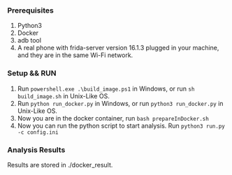### Prerequisites
1. Python3
2. Docker
3. adb tool
4. A real phone with frida-server version 16.1.3 plugged in your machine, and they are in the same Wi-Fi network.

### Setup && RUN
1. Run `powershell.exe .\build_image.ps1` in Windows, or run `sh build_image.sh` in Unix-Like OS.
2. Run `python run_docker.py` in Windows, or run `python3 run_docker.py` in Unix-Like OS.
3. Now you are in the docker container, run `bash prepareInDocker.sh`
4. Now you can run the python script to start analysis. Run `python3 run.py -c config.ini`

### Analysis Results
Results are stored in ./docker_result.